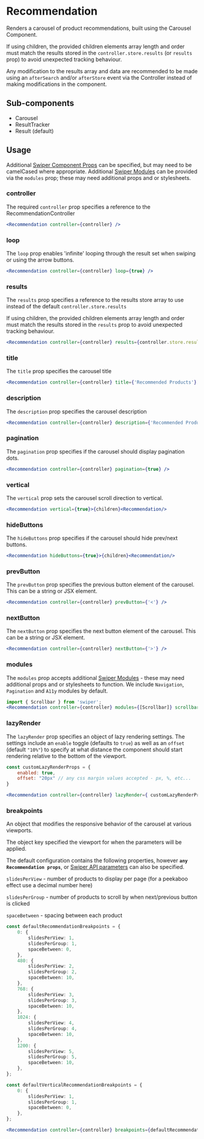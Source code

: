 # Recommendation

Renders a carousel of product recommendations, built using the Carousel Component.

If using children, the provided children elements array length and order must match the results stored in the `controller.store.results` (or `results` prop) to avoid unexpected tracking behaviour.

Any modification to the results array and data are recommended to be made using an `afterSearch` and/or `afterStore` event via the Controller instead of making modifications in the component.


## Sub-components
- Carousel
- ResultTracker
- Result (default)

## Usage

Additional [Swiper Component Props](https://swiperjs.com/react#swiper-props) can be specified, but may need to be camelCased where appropriate.
Additional [Swiper Modules](https://swiperjs.com/swiper-api#modules) can be provided via the `modules` prop; these may need additional props and or stylesheets.

### controller
The required `controller` prop specifies a reference to the RecommendationController

```jsx
<Recommendation controller={controller} />
```
### loop
The `loop` prop enables 'infinite' looping through the result set when swiping or using the arrow buttons.

```jsx
<Recommendation controller={controller} loop={true} />
```

### results
The `results` prop specifies a reference to the results store array to use instead of the default `controller.store.results`

If using children, the provided children elements array length and order must match the results stored in the `results` prop to avoid unexpected tracking behaviour.

```jsx
<Recommendation controller={controller} results={controller.store.results} />
```

### title
The `title` prop specifies the carousel title

```jsx
<Recommendation controller={controller} title={'Recommended Products'} />
```

### description
The `description` prop specifies the carousel description

```jsx
<Recommendation controller={controller} description={'Recommended Products are so awesome!'} />
```

### pagination
The `pagination` prop specifies if the carousel should display pagination dots. 

```jsx
<Recommendation controller={controller} pagination={true} />
```

### vertical
The `vertical` prop sets the carousel scroll direction to vertical.

```jsx
<Recommendation vertical={true}>{children}<Recommendation/>
```

### hideButtons
The `hideButtons` prop specifies if the carousel should hide prev/next buttons.

```jsx
<Recommendation hideButtons={true}>{children}<Recommendation/>
```

### prevButton
The `prevButton` prop specifies the previous button element of the carousel. This can be a string or JSX element. 

```jsx
<Recommendation controller={controller} prevButton={'<'} />
```

### nextButton
The `nextButton` prop specifies the next button element of the carousel. This can be a string or JSX element. 

```jsx
<Recommendation controller={controller} nextButton={'>'} />
```

### modules
The `modules` prop accepts additional [Swiper Modules](https://swiperjs.com/swiper-api#modules) - these may need additional props and or stylesheets to function. We include `Navigation`, `Pagination` and `A11y` modules by default.

```jsx
import { Scrollbar } from 'swiper';
<Recommendation controller={controller} modules={[Scrollbar]} scrollbar={{ draggable: true }} />
```

### lazyRender 
The `lazyRender` prop specifies an object of lazy rendering settings. The settings include an `enable` toggle (defaults to `true`) as well as an `offset` (default `"10%"`) to specify at what distance the component should start rendering relative to the bottom of the viewport.

```jsx
const customLazyRenderProps = {
	enabled: true,
	offset: "20px" // any css margin values accepted - px, %, etc...
}

<Recommendation controller={controller} lazyRender={ customLazyRenderProps } />
```

### breakpoints
An object that modifies the responsive behavior of the carousel at various viewports. 

The object key specified the viewport for when the parameters will be applied. 

The default configuration contains the following properties, however **`any Recommendation props`**, or [Swiper API parameters](https://swiperjs.com/react#swiper-props) can also be specified. 

`slidesPerView` - number of products to display per page (for a peekaboo effect use a decimal number here)

`slidesPerGroup` - number of products to scroll by when next/previous button is clicked

`spaceBetween` - spacing between each product

```typescript
const defaultRecommendationBreakpoints = {
	0: {
		slidesPerView: 1,
		slidesPerGroup: 1,
		spaceBetween: 0,
	},
	480: {
		slidesPerView: 2,
		slidesPerGroup: 2,
		spaceBetween: 10,
	},
	768: {
		slidesPerView: 3,
		slidesPerGroup: 3,
		spaceBetween: 10,
	},
	1024: {
		slidesPerView: 4,
		slidesPerGroup: 4,
		spaceBetween: 10,
	},
	1200: {
		slidesPerView: 5,
		slidesPerGroup: 5,
		spaceBetween: 10,
	},
};

const defaultVerticalRecommendationBreakpoints = {
	0: {
		slidesPerView: 1,
		slidesPerGroup: 1,
		spaceBetween: 0,
	},
};
```

```jsx
<Recommendation controller={controller} breakpoints={defaultRecommendationBreakpoints} />
```
